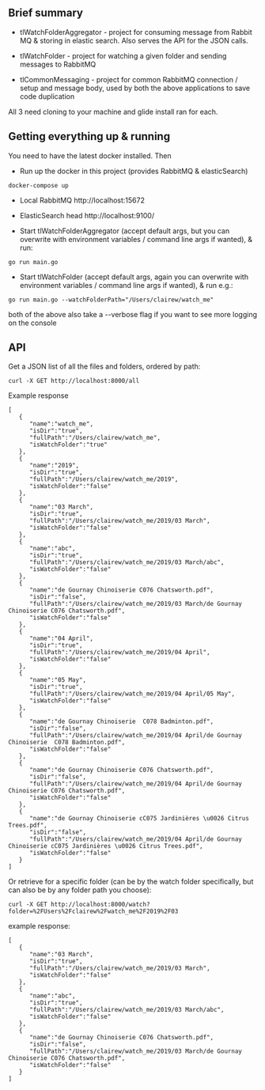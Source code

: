 ## Brief summary

* tlWatchFolderAggregator - project for consuming message from Rabbit MQ & storing in elastic search. Also serves the API for the JSON calls.

* tlWatchFolder - project for watching a given folder and sending messages to RabbitMQ

* tlCommonMessaging - project for common RabbitMQ connection / setup and message body, used by both the above applications to save code duplication

All 3 need cloning to your machine and glide install ran for each.

## Getting everything up & running

You need to have the latest docker installed. Then

* Run up the docker in this project (provides RabbitMQ & elasticSearch)
```
docker-compose up
```
 - Local RabbitMQ  http://localhost:15672

 - ElasticSearch head  http://localhost:9100/

* Start tlWatchFolderAggregator (accept default args, but you can overwrite with environment variables / command line args if wanted), & run:
```
go run main.go
```

* Start tlWatchFolder (accept default args, again you can overwrite with environment variables / command line args if wanted), & run e.g.:
```
go run main.go --watchFolderPath="/Users/clairew/watch_me"
```

both of the above also take a --verbose flag if you want to see more logging on the console

## API

Get a JSON list of all the files and folders, ordered by path:
```
curl -X GET http://localhost:8000/all
```
Example response
```
[  
   {  
      "name":"watch_me",
      "isDir":"true",
      "fullPath":"/Users/clairew/watch_me",
      "isWatchFolder":"true"
   },
   {  
      "name":"2019",
      "isDir":"true",
      "fullPath":"/Users/clairew/watch_me/2019",
      "isWatchFolder":"false"
   },
   {  
      "name":"03 March",
      "isDir":"true",
      "fullPath":"/Users/clairew/watch_me/2019/03 March",
      "isWatchFolder":"false"
   },
   {  
      "name":"abc",
      "isDir":"true",
      "fullPath":"/Users/clairew/watch_me/2019/03 March/abc",
      "isWatchFolder":"false"
   },
   {  
      "name":"de Gournay Chinoiserie C076 Chatsworth.pdf",
      "isDir":"false",
      "fullPath":"/Users/clairew/watch_me/2019/03 March/de Gournay Chinoiserie C076 Chatsworth.pdf",
      "isWatchFolder":"false"
   },
   {  
      "name":"04 April",
      "isDir":"true",
      "fullPath":"/Users/clairew/watch_me/2019/04 April",
      "isWatchFolder":"false"
   },
   {  
      "name":"05 May",
      "isDir":"true",
      "fullPath":"/Users/clairew/watch_me/2019/04 April/05 May",
      "isWatchFolder":"false"
   },
   {  
      "name":"de Gournay Chinoiserie  C078 Badminton.pdf",
      "isDir":"false",
      "fullPath":"/Users/clairew/watch_me/2019/04 April/de Gournay Chinoiserie  C078 Badminton.pdf",
      "isWatchFolder":"false"
   },
   {  
      "name":"de Gournay Chinoiserie C076 Chatsworth.pdf",
      "isDir":"false",
      "fullPath":"/Users/clairew/watch_me/2019/04 April/de Gournay Chinoiserie C076 Chatsworth.pdf",
      "isWatchFolder":"false"
   },
   {  
      "name":"de Gournay Chinoiserie cC075 Jardinières \u0026 Citrus Trees.pdf",
      "isDir":"false",
      "fullPath":"/Users/clairew/watch_me/2019/04 April/de Gournay Chinoiserie cC075 Jardinières \u0026 Citrus Trees.pdf",
      "isWatchFolder":"false"
   }
]
```

Or retrieve for a specific folder (can be by the watch folder specifically, but can also be by any folder path you choose):
```
curl -X GET http://localhost:8000/watch?folder=%2FUsers%2Fclairew%2Fwatch_me%2F2019%2F03
```
example response:
```
[  
   {  
      "name":"03 March",
      "isDir":"true",
      "fullPath":"/Users/clairew/watch_me/2019/03 March",
      "isWatchFolder":"false"
   },
   {  
      "name":"abc",
      "isDir":"true",
      "fullPath":"/Users/clairew/watch_me/2019/03 March/abc",
      "isWatchFolder":"false"
   },
   {  
      "name":"de Gournay Chinoiserie C076 Chatsworth.pdf",
      "isDir":"false",
      "fullPath":"/Users/clairew/watch_me/2019/03 March/de Gournay Chinoiserie C076 Chatsworth.pdf",
      "isWatchFolder":"false"
   }
]
```
